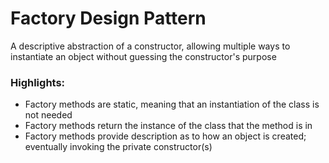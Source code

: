 # Factory Design Pattern
A descriptive abstraction of a constructor, allowing multiple ways to instantiate an object without guessing the constructor's purpose

### Highlights:
* Factory methods are static, meaning that an instantiation of the class is not needed
* Factory methods return the instance of the class that the method is in
* Factory methods provide description as to how an object is created; eventually invoking the private constructor(s)
